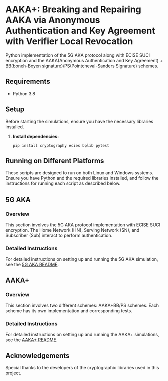 # AAKA+: Breaking and Repairing AAKA via Anonymous Authentication and Key Agreement with Verifier Local Revocation
Python implementation of the 5G AKA protocol along with ECISE SUCI encryption and the AAKA(Anonymous Authentication and Key Agreement) + BB(boneh-Boyen signature)/PS(Pointcheval-Sanders Signature) schemes.

## Requirements

- Python 3.8

## Setup

Before starting the simulations, ensure you have the necessary libraries installed.

1. **Install dependencies:**

   ```shell
   pip install cryptography ecies bplib pytest
   ```

## Running on Different Platforms

These scripts are designed to run on both Linux and Windows systems. Ensure you have Python and the required libraries installed, and follow the instructions for running each script as described below.

## 5G AKA

### Overview

This section involves the 5G AKA protocol implementation with ECISE SUCI encryption. The Home Network (HN), Serving Network (SN), and Subscriber (Sub) interact to perform authentication.

### Detailed Instructions

For detailed instructions on setting up and running the 5G AKA simulation, see the [5G AKA README]([5G_AKA_README.md](https://github.com/XieMin-snnu/AAKA--BB-PS/blob/main/AAKA%2B/README.md)).

## AAKA+

### Overview

This section involves two different schemes:  AAKA+BB/PS schemes. Each scheme has its own implementation and corresponding tests.

### Detailed Instructions

For detailed instructions on setting up and running the AAKA+ simulations, see the [AAKA+ README](AAKA_PLUS_README.md).


## Acknowledgements

Special thanks to the developers of the cryptographic libraries used in this project.

